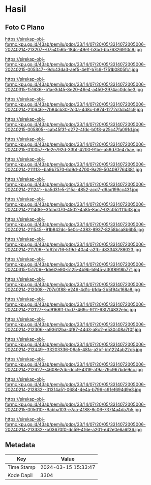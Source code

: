# Hasil

## Foto C Plano

https://sirekap-obj-formc.kpu.go.id/43ab/pemilu/pdpr/33/14/07/20/05/3314072005006-20240214-213207--0754156b-184c-49e1-b3bd-bb76326910c9.jpg

https://sirekap-obj-formc.kpu.go.id/43ab/pemilu/pdpr/33/14/07/20/05/3314072005006-20240215-005347--9dc43da3-aef5-4e1f-b7c9-f751b0805fc1.jpg

https://sirekap-obj-formc.kpu.go.id/43ab/pemilu/pdpr/33/14/07/20/05/3314072005006-20240315-151636--b1ae3d45-8e20-46e4-a450-2974ac0dc5e3.jpg

https://sirekap-obj-formc.kpu.go.id/43ab/pemilu/pdpr/33/14/07/20/05/3314072005006-20240214-210646--7b84cb30-2c0a-4d8c-b874-1272c0da41c9.jpg

https://sirekap-obj-formc.kpu.go.id/43ab/pemilu/pdpr/33/14/07/20/05/3314072005006-20240215-005805--cab45f3f-c272-4fdc-b0f8-a25c47fa091d.jpg

https://sirekap-obj-formc.kpu.go.id/43ab/pemilu/pdpr/33/14/07/20/05/3314072005006-20240215-010057--1e2e792d-33bf-4200-91be-a59d70e475ae.jpg

https://sirekap-obj-formc.kpu.go.id/43ab/pemilu/pdpr/33/14/07/20/05/3314072005006-20240214-211113--ba9b7570-6d9d-4700-9a29-504097764381.jpg

https://sirekap-obj-formc.kpu.go.id/43ab/pemilu/pdpr/33/14/07/20/05/3314072005006-20240214-211241--ba5d31e5-215a-4852-acd7-d6ac199cc43f.jpg

https://sirekap-obj-formc.kpu.go.id/43ab/pemilu/pdpr/33/14/07/20/05/3314072005006-20240214-211406--3fdac070-4502-4a85-8ac7-02c052f11b33.jpg

https://sirekap-obj-formc.kpu.go.id/43ab/pemilu/pdpr/33/14/07/20/05/3314072005006-20240214-211545--91b842dc-5e0c-4383-8937-8258bca8b6b5.jpg

https://sirekap-obj-formc.kpu.go.id/43ab/pemilu/pdpr/33/14/07/20/05/3314072005006-20240214-211706--fd62d7f6-519d-40a4-a2fb-d83343786023.jpg

https://sirekap-obj-formc.kpu.go.id/43ab/pemilu/pdpr/33/14/07/20/05/3314072005006-20240315-151706--1de62e90-5125-4b9b-b945-a30f8918b771.jpg

https://sirekap-obj-formc.kpu.go.id/43ab/pemilu/pdpr/33/14/07/20/05/3314072005006-20240214-212008--707c0f88-e246-4d1c-b1da-2b5f94c168a8.jpg

https://sirekap-obj-formc.kpu.go.id/43ab/pemilu/pdpr/33/14/07/20/05/3314072005006-20240214-212127--5d9168ff-0cd7-469c-9f11-63f7f4832e5c.jpg

https://sirekap-obj-formc.kpu.go.id/43ab/pemilu/pdpr/33/14/07/20/05/3314072005006-20240214-212306--a93612ba-4f87-44d3-a8c2-e530c08a7f0f.jpg

https://sirekap-obj-formc.kpu.go.id/43ab/pemilu/pdpr/33/14/07/20/05/3314072005006-20240214-212449--33203336-06a5-48fa-a2bf-bb1224ab22c5.jpg

https://sirekap-obj-formc.kpu.go.id/43ab/pemilu/pdpr/33/14/07/20/05/3314072005006-20240214-212627--4608e2db-dcc9-4319-af9a-79c967bde9cc.jpg

https://sirekap-obj-formc.kpu.go.id/43ab/pemilu/pdpr/33/14/07/20/05/3314072005006-20240214-212832--31314a51-0684-4e4a-b796-c91ef694d9e3.jpg

https://sirekap-obj-formc.kpu.go.id/43ab/pemilu/pdpr/33/14/07/20/05/3314072005006-20240215-005010--9abba103-e7aa-4188-8c06-737f4a4da7b5.jpg

https://sirekap-obj-formc.kpu.go.id/43ab/pemilu/pdpr/33/14/07/20/05/3314072005006-20240214-213332--b03670f0-dc59-416e-a201-e42e0e6a6f36.jpg


## Metadata

| Key        | Value               |
| ---------- | ------------------- |
| Time Stamp | 2024-03-15 15:33:47 |
| Kode Dapil | 3304                |



